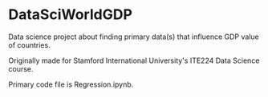 # DataSciWorldGDP
Data science project about finding primary data(s) that influence GDP value of countries.

Originally made for Stamford International University's ITE224 Data Science course.

Primary code file is Regression.ipynb.
